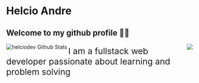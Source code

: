 # Helcio Andre

## Welcome to my github profile 👋🏽
<a href="https://github.com/helciodev">
<img align='left' alt="helciodev Github Stats" src="https://github-readme-stats.codestackr.vercel.app/api?username=helciodev&show_icons=true&hide_border=true&count_private=true&include_all_commits=true&theme=radical" /></a>

<a href="https://github.com/helciodev">
  <img align='right' src="https://github-readme-stats.anuraghazra1.vercel.app/api/top-langs/?username=helciodev&layout=compact&theme=radical" />
</a>

<p style="font-size: 23px; color="#fff"; font-family: arial; background:#000; padding: 5px"> I am a fullstack web developer passionate about learning and problem solving</p>
<!--
**helciodev/helciodev** is a ✨ _special_ ✨ repository because its `README.md` (this file) appears on your GitHub profile.


-->
